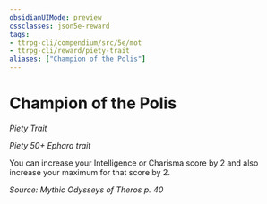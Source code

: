 ```yaml
---
obsidianUIMode: preview
cssclasses: json5e-reward
tags:
- ttrpg-cli/compendium/src/5e/mot
- ttrpg-cli/reward/piety-trait
aliases: ["Champion of the Polis"]
---
```

# Champion of the Polis
*Piety Trait*  

*Piety 50+ Ephara trait*

You can increase your Intelligence or Charisma score by 2 and also increase your maximum for that score by 2.

*Source: Mythic Odysseys of Theros p. 40*